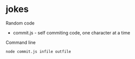 # jokes
Random code
* commit.js - self commiting code, one character at a time

Command line  

```
node commit.js infile outfile 